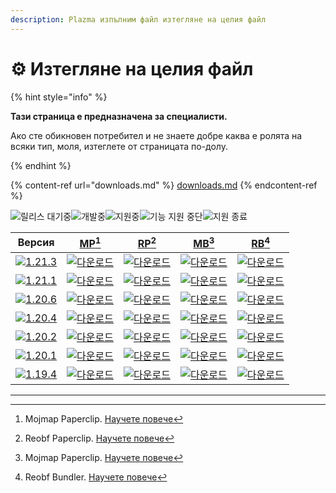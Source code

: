```yaml
---
description: Plazma изпълним файл изтегляне на целия файл
---
```


# ⚙️ Изтегляне на целия файл

{% hint style="info" %}

**Тази страница е предназначена за специалисти.**

Ако сте обикновен потребител и не знаете добре каква е ролята на всяки тип,
моля, изтеглете от страницата по-долу.

{% endhint %}

{% content-ref url="downloads.md" %}
[downloads.md](downloads.md)
{% endcontent-ref %}

[wtr]: https://badge.plazmamc.org/0/릴리스%20대기중

![릴리스 대기중][wtr]![개발중](https://badge.plazmamc.org/1/개발중)![지원중](https://badge.plazmamc.org/2/지원중)![기능 지원 중단](https://badge.plazmamc.org/6/기능%20지원%20중단)![지원 종료](https://badge.plazmamc.org/4/지원%20종료)

|                                       Версия                                      |                          [MP](#user-content-fn-1)[^1]                          |                          [RP](#user-content-fn-2)[^2]                          |                          [MB](#user-content-fn-3)[^3]                          |                          [RB](#user-content-fn-4)[^4]                          |
| :-------------------------------------------------------------------------------: | :----------------------------------------------------------------------------: | :----------------------------------------------------------------------------: | :----------------------------------------------------------------------------: | :----------------------------------------------------------------------------: |
| [![1.21.3](https://badge.plazmamc.org/1/1.21.3)](https://git.plazmamc.org/1.21.3) | [![다운로드](https://badge.plazmamc.org/1/다운로드)](https://dl.plazmamc.org/1.21.3/0) | [![다운로드](https://badge.plazmamc.org/1/다운로드)](https://dl.plazmamc.org/1.21.3/1) | [![다운로드](https://badge.plazmamc.org/1/다운로드)](https://dl.plazmamc.org/1.21.3/2) | [![다운로드](https://badge.plazmamc.org/1/다운로드)](https://dl.plazmamc.org/1.21.3/3) |
| [![1.21.1](https://badge.plazmamc.org/6/1.21.1)](https://git.plazmamc.org/1.21.1) | [![다운로드](https://badge.plazmamc.org/1/다운로드)](https://dl.plazmamc.org/1.21.1/0) | [![다운로드](https://badge.plazmamc.org/1/다운로드)](https://dl.plazmamc.org/1.21.1/1) | [![다운로드](https://badge.plazmamc.org/1/다운로드)](https://dl.plazmamc.org/1.21.1/2) | [![다운로드](https://badge.plazmamc.org/1/다운로드)](https://dl.plazmamc.org/1.21.1/3) |
| [![1.20.6](https://badge.plazmamc.org/2/1.20.6)](https://git.plazmamc.org/1.20.6) | [![다운로드](https://badge.plazmamc.org/1/다운로드)](https://dl.plazmamc.org/1.20.6/0) | [![다운로드](https://badge.plazmamc.org/1/다운로드)](https://dl.plazmamc.org/1.20.6/1) | [![다운로드](https://badge.plazmamc.org/1/다운로드)](https://dl.plazmamc.org/1.20.6/2) | [![다운로드](https://badge.plazmamc.org/1/다운로드)](https://dl.plazmamc.org/1.20.6/3) |
| [![1.20.4](https://badge.plazmamc.org/6/1.20.4)](https://git.plazmamc.org/1.20.4) | [![다운로드](https://badge.plazmamc.org/1/다운로드)](https://dl.plazmamc.org/1.20.4/0) | [![다운로드](https://badge.plazmamc.org/1/다운로드)](https://dl.plazmamc.org/1.20.4/1) | [![다운로드](https://badge.plazmamc.org/1/다운로드)](https://dl.plazmamc.org/1.20.4/2) | [![다운로드](https://badge.plazmamc.org/1/다운로드)](https://dl.plazmamc.org/1.20.4/3) |
| [![1.20.2](https://badge.plazmamc.org/4/1.20.2)](https://git.plazmamc.org/1.20.2) | [![다운로드](https://badge.plazmamc.org/1/다운로드)](https://dl.plazmamc.org/1.20.2/0) | [![다운로드](https://badge.plazmamc.org/1/다운로드)](https://dl.plazmamc.org/1.20.2/1) | [![다운로드](https://badge.plazmamc.org/1/다운로드)](https://dl.plazmamc.org/1.20.2/2) | [![다운로드](https://badge.plazmamc.org/1/다운로드)](https://dl.plazmamc.org/1.20.2/3) |
| [![1.20.1](https://badge.plazmamc.org/4/1.20.1)](https://git.plazmamc.org/1.20.1) | [![다운로드](https://badge.plazmamc.org/1/다운로드)](https://dl.plazmamc.org/1.20.1/0) | [![다운로드](https://badge.plazmamc.org/1/다운로드)](https://dl.plazmamc.org/1.20.1/1) | [![다운로드](https://badge.plazmamc.org/1/다운로드)](https://dl.plazmamc.org/1.20.1/2) | [![다운로드](https://badge.plazmamc.org/1/다운로드)](https://dl.plazmamc.org/1.20.1/3) |
| [![1.19.4](https://badge.plazmamc.org/4/1.19.4)](https://git.plazmamc.org/1.19.4) | [![다운로드](https://badge.plazmamc.org/1/다운로드)](https://dl.plazmamc.org/1.19.4/0) | [![다운로드](https://badge.plazmamc.org/1/다운로드)](https://dl.plazmamc.org/1.19.4/1) | [![다운로드](https://badge.plazmamc.org/1/다운로드)](https://dl.plazmamc.org/1.19.4/2) | [![다운로드](https://badge.plazmamc.org/1/다운로드)](https://dl.plazmamc.org/1.19.4/3) |

***

[^1]: Mojmap Paperclip. [Научете повече](../administration/getting-started#id-2)

[^2]: Reobf Paperclip. [Научете повече](../administration/getting-started#id-2)

[^3]: Mojmap Paperclip. [Научете повече](../administration/getting-started#id-2)

[^4]: Reobf Bundler. [Научете повече](../administration/getting-started#id-2)
